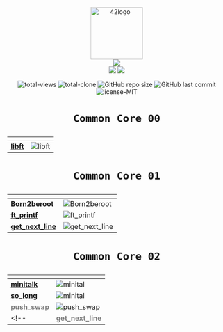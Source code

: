 <div align="center">
	<img  width="120" alt="42logo" src="https://user-images.githubusercontent.com/19689770/129336866-169b0dc7-ea41-47d4-b50a-d466508031af.png">
<div align="center">
	<img src="https://img.shields.io/badge/Born2code-000?style=for-the-badge">
	</div>

<div align="center">
<!-- Leve 42 -->
<!-- para el color subir a github y pillar desde ahi -->
	<img src="https://img.shields.io/badge/Level%202-c95653">
	<img src="https://us-central1-progress-markdown.cloudfunctions.net/progress/19">
</div>
<!-- these values are automatically generated with github actions and github api -->

<!-- buy me a coffee if you want to know how -->

<p align="center">
<img alt="total-views" src="https://img.shields.io/badge/views-147-blue">
<img alt="total-clone" src="https://img.shields.io/badge/clone-64-blue">
<img alt="GitHub repo size" src="https://img.shields.io/github/repo-size/nach131/42Barcelona">
<img alt="GitHub last commit" src="https://img.shields.io/github/last-commit/nach131/42Barcelona">
<img alt="license-MIT" src="https://img.shields.io/badge/license-MIT-blue">
</p>

<h1 align="center">

	Common Core 00
</h1>

<div align="center">

| <!-- --> | <!-- --> |
|---|---|
| [**libft**](https://github.com/nach131/libft) |<img alt="libft" src="https://img.shields.io/badge/-%E2%88%9A%20125/100-green?style=for-the-badge">|

</div>

<h1 align="center">

	Common Core 01
</h1>

<div align="center">

| <!-- --> | <!-- --> |
|---|---|
| [**Born2beroot**](https://github.com/nach131/Born2beroot) |<img alt="Born2beroot" src="https://img.shields.io/badge/-%E2%88%9A%20125/100-green?style=for-the-badge"> |
| [**ft_printf**](https://github.com/nach131/ft_printf)     |<img alt="ft_printf" src="https://img.shields.io/badge/-%E2%88%9A%20100/100-green?style=for-the-badge">   |
| [**get_next_line**](https://github.com/nach131/get_next_line) |<img alt="get_next_line" src="https://img.shields.io/badge/-%E2%88%9A%20125/100-green?style=for-the-badge">     |

</div>

<h1 align="center">

	Common Core 02
</h1>

<div align="center">

| <!-- --> | <!-- --> |
|---|---|
| [**minitalk**](https://github.com/nach131/minitalk) |<img alt="minital" src="https://img.shields.io/badge/-process...-blue?style=for-the-badge"> |
| [**so_long**](https://github.com/nach131/so_long) |<img alt="minital" src="https://img.shields.io/badge/-process...-blue?style=for-the-badge"> |
|<span style="color:gray">**push_swap**</span>|<img alt="push_swap" src="https://img.shields.io/badge/-.%20.%20.-inactive?style=for-the-badge">     |
<!-- |<span style="color:gray">**get_next_line**</span>|<img alt="ft_printf" src="https://img.shields.io/badge/-.%20.%20.-inactive?style=for-the-badge">  | -->

</div>